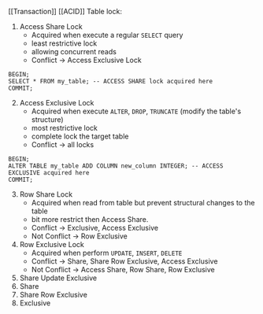 [[Transaction]]
[[ACID]]
Table lock:
1. Access Share Lock
	* Acquired when execute a regular `SELECT` query
	* least restrictive lock
	* allowing concurrent reads
	* Conflict -> Access Exclusive Lock 
```
BEGIN;
SELECT * FROM my_table; -- ACCESS SHARE lock acquired here
COMMIT;
```

2. Access Exclusive Lock
	* Acquired when execute `ALTER`, `DROP`, `TRUNCATE` (modify the table's structure)
	* most restrictive lock
	* complete lock the target table
	* Conflict -> all locks
```
BEGIN; 
ALTER TABLE my_table ADD COLUMN new_column INTEGER; -- ACCESS EXCLUSIVE acquired here 
COMMIT;
```
3. Row Share Lock
	* Acquired when read from table but prevent structural changes to the table
	* bit more restrict then Access Share. 
	* Conflict -> Exclusive, Access Exclusive
	* Not Conflict -> Row Exclusive
1. Row Exclusive Lock
	* Acquired when perform `UPDATE`, `INSERT`, `DELETE`
	* Conflict -> Share, Share Row Exclusive,   Access Exclusive
	* Not Conflict -> Access Share, Row Share, Row Exclusive
3. Share Update Exclusive
4. Share
5. Share Row Exclusive
6. Exclusive
